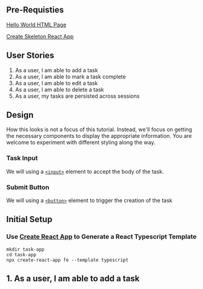 ## Pre-Requisties

[Hello World HTML Page](/posts/hello-world-html-page)

[Create Skeleton React App](/posts/create-skeleton-app)

## User Stories

1. As a user, I am able to add a task
2. As a user, I am able to mark a task complete
3. As a user, I am able to edit a task
4. As a user, I am able to delete a task
5. As a user, my tasks are persisted across sessions

## Design

How this looks is not a focus of this tutorial.  Instead, we'll focus on getting the necessary components to display the appropriate information. You are welcome to experiment with different styling along the way.

### Task Input

We will using a [`<input>`](https://developer.mozilla.org/en-US/docs/Web/HTML/Element/input) element to accept the body of the task.

### Submit Button

We will using a [`<button>`](https://developer.mozilla.org/en-US/docs/Web/HTML/Element/button) element to trigger the creation of the task


## Initial Setup

### Use [Create React App](https://create-react-app.dev/docs/getting-started/#creating-a-typescript-app) to Generate a React Typescript Template

```
mkdir task-app
cd task-app
npx create-react-app fe --template typescript
```

## 1. As a user, I am able to add a task



